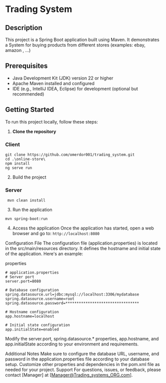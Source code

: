 Trading System
===================

Description
-----------

This project is a Spring Boot application built using Maven. It demonstrates a System for buying products from different stores (examples: ebay, amazon , ...)

Prerequisites
-------------

*   Java Development Kit (JDK) version 22 or higher
*   Apache Maven installed and configured
*   IDE (e.g., IntelliJ IDEA, Eclipse) for development (optional but recommended)

Getting Started
---------------

To run this project locally, follow these steps:

1.  **Clone the repository**
### Client
```http
git clone https://github.com/omerdor001/trading_system.git
cd .\online-store\
npm install
ng serve run
```

2. Build the project
### Server
```
 mvn clean install
 ```
3. Run the application
```
mvn spring-boot:run
```
4. Access the application
Once the application has started, open a web browser and go to: ```http://localhost:8080```

Configuration File
The configuration file (application.properties) is located in the src/main/resources directory. It defines the hostname and initial state of the application. Here's an example:

properties

```
# application.properties
# Server port
server.port=8080

# Database configuration
spring.datasource.url=jdbc:mysql://localhost:3306/mydatabase
spring.datasource.username=root
spring.datasource.password=*********************************

# Hostname configuration
app.hostname=localhost

# Initial state configuration
app.initialState=enabled

```
Modify the server.port, spring.datasource.* properties, app.hostname, and app.initialState according to your environment and requirements.

Additional Notes
Make sure to configure the database URL, username, and password in the application.properties file according to your database setup.
Customize other properties and dependencies in the pom.xml file as needed for your project.
Support
For questions, issues, or feedback, please contact [Manager] at [Manager@Trading_systems_ORG.com].

